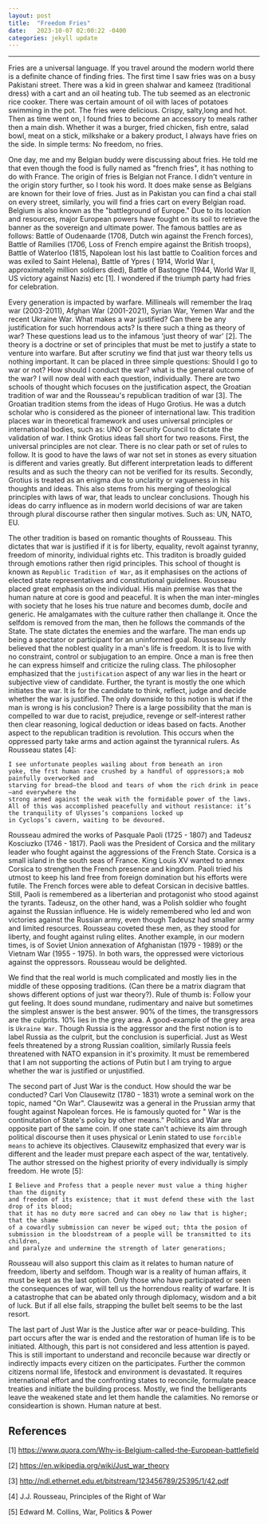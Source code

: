 ```yaml
---
layout: post
title:  "Freedom Fries"
date:   2023-10-07 02:00:22 -0400
categories: jekyll update
---
```

--------------------------

Fries are a universal language. If you travel around the modern world there is a definite chance of finding fries. The first time I saw fries was on a busy Pakistani street. There was a kid in green shalwar and kameez (traditional dress) with a cart and an oil heating tub. The tub seemed as an electronic rice cooker. There was certain amount of oil with laces of potatoes swimming in the pot. The fries were delicious. Crispy, salty,long and hot. Then as time went on, I found fries to become an accessory to meals rather then a main dish. Whether it was a burger, fried chicken, fish entre, salad bowl, meat on a stick, milkshake or a bakery product, I always have fries on the side. In simple terms: No freedom, no fries.
 
 One day, me and my Belgian buddy were discussing about fries. He told me that even though the food is fully named as "french fries", it has nothing to do with France. The origin of fries is Belgian not France. I didn't venture in the origin story further, so I took his word. It does make sense as Belgians are known for their love of fries. Just as in Pakistan you can find a chai stall on every street, similarly, you will find a fries cart on every Belgian road. Belgium is also known as the "battleground of Europe." Due to its location and resources, major European powers have fought on its soil to retrieve the banner as the sovereign and ultimate power. The famous battles are as follows: Battle of Oudenaarde (1708, Dutch win against the French forces), Battle of Ramilies (1706, Loss of French empire against the British troops), Battle of Waterloo (1815, Napolean lost his last battle to Coalition forces and was exiled to Saint Helena), Battle of Ypres ( 1914, World War I, approximately million soldiers died), Battle of Bastogne (1944, World War II, US victory against Nazis) etc [1]. I wondered if the triumph party had fries for celebration. 
 
 Every generation is impacted by warfare. Millineals will remember the Iraq war (2003-2011), Afghan War (2001-2021), Syrian War, Yemen War and the recent Ukraine War. What makes a war justified? Can there be any justification for such horrendous acts? Is there such a thing as theory of war? These questions lead us to the infamous 'just theory of war' [2]. The theory is a doctrine or set of principles that must be met to justify a state to venture into warfare. But after scrutiny we find that just war theory tells us nothing important. It can be placed in three simple questions: Should I go to war or not? How should I conduct the war? what is the general outcome of the war? I will now deal with each question, individually.  There are two schools of thought which focuses on the justification aspect, the Groatian tradition of war and the Rousseau's republican tradition of war [3]. The Groatian tradition stems from the ideas of Hugo Grotius. He was a dutch scholar who is considered as the pioneer of international law. This tradition places war in theoretical framework and uses universal principles or international bodies, such as: UNO or Security Council to dictate the validation of war. I think Grotius ideas fall short for two reasons. First, the universal principles are not clear. There is no clear path or set of rules to follow. It is good to have the laws of war not set in stones as every situation is different and varies greatly. But different interpretation leads to different results and as such the theory can not be verified for its results. Secondly, Grotius is treated as an enigma due to unclarity or vagueness in his thoughts and ideas. This also stems from his merging of theological principles with laws of war, that leads to unclear conclusions. Though his ideas do carry influence as in modern world decisions of war are taken through plural discourse rather then singular motives. Such as: UN, NATO, EU. 
 
 The other tradition is based on romantic thoughts of Rousseau. This dictates that war is justified if it is for liberty, equality, revolt against tyranny, freedom of minority, individual rights etc. This traditon is broadly guided through emotions rather then rigid principles. This school of thought is known as `Republic Tradition of War`, as it emphasises on the actions of elected state representatives and constitutional guidelines. Rousseau placed great emphasis on the individual. His main premise was that the human nature at core is good and peaceful. It is when the man inter-mingles with society that he loses his true nature and becomes dumb, docile and generic. He amalgamates with the culture rather then challange it. Once the selfdom is removed from the man, then he follows the commands of the State. The state dictates the enemies and the warfare. The man ends up being a spectator or participant for an uninformed goal. Rousseau firmly believed that the noblest quality in a man's life is freedom. It is to live with no constraint, control or subjugation to an empire. Once a man is free then he can express himself and criticize the ruling class. The philosopher emphasized that the `justification` aspect of any war lies in the heart or subjective view of candidate. Further, the tyrant is mostly the one which initiates the war. It is for the candidate to think, reflect, judge and decide whether the war is justified. The only downside to this notion is what if the man is wrong is his conclusion? There is a large possibility that the man is compelled to war due to racist, prejudice, revenge or self-interest rather then clear reasoning, logical deduction or ideas based on facts. Another aspect to the republican tradition is revolution. This occurs when the oppressed party take arms and action against the tyrannical rulers. As Rousseau states [4]:
 
 ```
 I see unfortunate peoples wailing about from beneath an iron
yoke, the frst human race crushed by a handful of oppressors;a mob painfully overworked and
starving for bread—the blood and tears of whom the rich drink in peace—and everywhere the
strong armed against the weak with the formidable power of the laws. All of this was accomplished peacefully and without resistance: it’s the tranquility of Ulysses’s companions locked up
in Cyclops’s cavern, waiting to be devoured.
```
 Rousseau admired the works of Pasquale Paoli (1725 - 1807) and Tadeusz Kosciuzko (1746 - 1817). Paoli was the President of Corsica and the military leader who fought against the aggressions of the French State. Corsica is a small island in the south seas of France. King Louis XV wanted to annex Corsica to strengthen the French presence and kingdom. Paoli tried his utmost to keep his land free from foreign domination but his efforts were futile. The French forces were able to defeat Corsican in decisive battles. Still, Paoli is remembered as a liberterian and protagonist who stood against the tyrants. Tadeusz, on the other hand, was a Polish soldier who fought against the Russian influence. He is widely remembered who led and won victories against the Russian army, even though Tadeusz had smaller army and limited resources. Rousseau coveted these men, as they stood for liberty, and fought against ruling elites. Another example, in our modern times, is of Soviet Union annexation of Afghanistan (1979 - 1989) or the Vietnam War (1955 - 1975). In both wars, the oppressed were victorious against the oppressors. Rousseau would be delighted.
 
 We find that the real world is much complicated and mostly lies in the middle of these opposing traditions. (Can there be a matrix diagram that shows different options of just war theory?). Rule of thumb is: Follow your gut feeling. It does sound mundane, rudimentary and naive but sometimes the simplest answer is the best answer. 90% of the times, the transgressors are the culprits. 10% lies in the grey area. A good-example of the grey area is `Ukraine War`. Though Russia is the aggressor and the first notion is to label Russia as the culprit, but the conclusion is superficial. Just as West feels threatened by a strong Russian coalition, similarly Russia feels threatened with NATO expansion in it's proximity. It must be remembered that I am not supporting the actions of Putin but I am trying to argue whether the war is justified or unjustified. 
 
 The second part of Just War is the conduct. How should the war be conducted? Carl Von Clausewitz (1780 - 1831) wrote a seminal work on the topic, named "On War". Clausewitz was a general in the Prussian army that fought against Napolean forces. He is famously quoted for " War is the continutation of State's policy by other means." Politics and War are opposite part of the same coin. If one state can't achieve its aim through political discourse then it uses physical or Lenin stated to use `forcible means` to achieve its objectives. Clausewitz emphasized that every war is different and the leader must prepare each aspect of the war, tentatively. The author stressed on the highest priority of every individually is simply freedom. He wrote [5]:
 
 ```
 I Believe and Profess that a people never must value a thing higher than the dignity 
 and freedom of its existence; that it must defend these with the last drop of its blood; 
 that it has no duty more sacred and can obey no law that is higher; that the shame 
 of a cowardly submission can never be wiped out; thta the posion of submission in the bloodstream of a people will be transmitted to its children, 
 and paralyze and undermine the strength of later generations;
 ```
 
 Rousseau will also support this claim as it relates to human nature of freedom, liberty and selfdom. Though war is a reality of human affairs, it must be kept as the last option. Only those who have participated or seen the consequences of war, will tell us the horrendous reality of warfare. It is a catastrophe that can be abated only through diplomacy, wisdom and a bit of luck. But if all else fails, strapping the bullet belt seems to be the last resort.
 
 The last part of Just War is the Justice after war or peace-building. This part occurs after the war is ended and the restoration of human life is to be initiated. Although, this part is not considered and less attention is payed. This is still important to understand and reconcile because war directly or indirectly impacts every citizen on the participates. Further the common citizens normal life, lifestock and environment is devastated. It requires international effort and the confronting states to reconcile, formulate peace treaties and initiate the building process. Mostly, we find the belligerants leave the weakened state and let them handle the calamities. No remorse or consideartion is shown. Human nature at best.
 
 
 
 ## References
 
 
 [1] https://www.quora.com/Why-is-Belgium-called-the-European-battlefield
 
 [2] https://en.wikipedia.org/wiki/Just_war_theory
 
 [3] http://ndl.ethernet.edu.et/bitstream/123456789/25395/1/42.pdf
 
 [4] J.J. Rousseau, Principles of the Right of War
 
 [5] Edward M. Collins, War, Politics & Power


